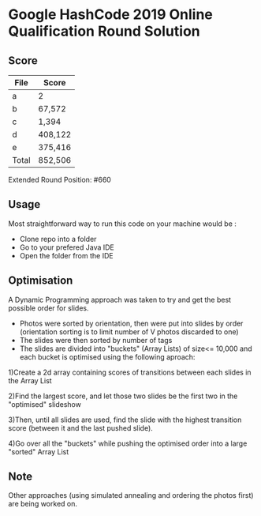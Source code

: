 # Google HashCode 2019 Online Qualification Round Solution
## Score
| File  | Score  |
|---|---|
| a  |  2 |
| b  | 67,572  |
| c  |  1,394 |
| d  | 408,122  |
| e  | 375,416  |
| Total  | 852,506  |

Extended Round Position: #660

## Usage

Most straightforward way to run this code on your machine would be :
* Clone repo into a folder
* Go to your prefered Java IDE
* Open the folder from the IDE

## Optimisation

A Dynamic Programming approach was taken to try and get the best possible order for slides.
* Photos were sorted by orientation, then were put into slides by order (orientation sorting is to limit number of V photos discarded to one)
* The slides were then sorted by number of tags
* The slides are divided into "buckets" (Array Lists) of size<= 10,000 and each bucket is optimised using the following aproach:

1)Create a 2d array containing scores of transitions between each slides in the Array List

2)Find the largest score, and let those two slides be the first two in the "optimised" slideshow

3)Then, until all slides are used, find the slide with the highest transition score (between it and the last pushed slide).

4)Go over all the "buckets" while pushing the optimised order into a large "sorted" Array List

## Note
Other approaches (using simulated annealing and ordering the photos first) are being worked on.
